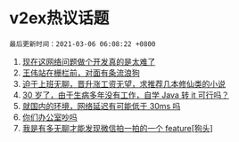 # v2ex热议话题

`最后更新时间：2021-03-06 06:08:22 +0800`

1. [现在这网络问题做个开发真的是太难了](https://www.v2ex.com/t/758736)
1. [王伟站在栅栏前，对面有条流浪狗](https://www.v2ex.com/t/758647)
1. [迫于上班无聊，晋升涨工资无望，求推荐几本修仙类的小说](https://www.v2ex.com/t/758679)
1. [30 岁了，由于生病多年没有工作，自学 Java 转 it 可行吗？](https://www.v2ex.com/t/758749)
1. [就国内的环境，网络延迟有可能低于 30ms 吗](https://www.v2ex.com/t/758672)
1. [你们办公室吵吗](https://www.v2ex.com/t/758643)
1. [我是有多无聊才能发现微信拍一拍的一个 feature[狗头]](https://www.v2ex.com/t/758810)

